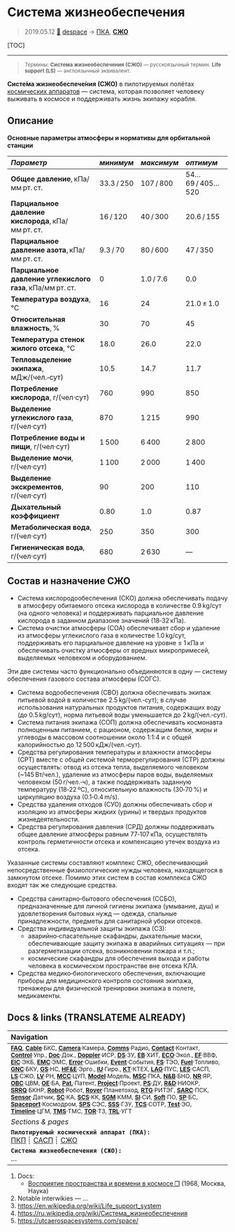 # Система жизнеобеспечения
> 2019.05.12 [🚀](../index/index.md) [despace](index.md) → [ПКА](sc.md), **[СЖО](ls.md)**

[TOC]

---

> <small>*Термины:* **Система жизнеобеспечения (СЖО)** — русскоязычный термин. **Life support (LS)** — англоязычный эквивалент.</small>

**Систе́ма жизнеобеспече́ния (СЖО)** в пилотируемых полётах [космических аппаратов](sc.md) — система, которая позволяет человеку выживать в космосе и поддерживать жизнь экипажу корабля.



## Описание
**Основные параметры атмосферы и нормативы для орбитальной станции**

|*Параметр*|*минимум*|*максимум*|*оптимум*|
|:--|:--|:--|:--|
|**Общее давление**, кПа/мм рт. ст.|33.3 / 250|107 / 800|54…69 / 405…520|
|**Парциальное давление кислорода**, кПа/мм рт. ст.|16 / 120|40 / 300|20.6 / 155|
|**Парциальное давление азота**, кПа/мм рт. ст.|9.3 / 70|80 / 600|47 / 350|
|**Парциальное давление углекислого газа**, кПа/мм рт. ст.|0|1.0 / 7.6|0.0|
|**Температура воздуха**, ℃|16|24|21.0 ± 1.0|
|**Относительная влажность**, %|30|70|45|
|**Температура стенок жилого отсека**, ℃|18.0|26.0|22.0|
|**Тепловыделение экипажа**, мДж/(чел.‑сут)|10.5|14.7|11.7|
|**Потребление кислорода**, г/(чел·сут)|760|990|850|
|**Выделение углекислого газа**, г/(чел·сут)|870|1 215|990|
|**Потребление воды и пищи**, г/(чел·сут)|1 500|6 400|2 800|
|**Выделение мочи**, г/(чел·сут)|1 100|2 000|1 400|
|**Выделение экскрементов**, г/(чел·сут)|90|200|110|
|**Дыхательный коэффициент**|0.80|1.0|0.87|
|**Метаболическая вода**, г/(чел·сут)|250|350|300|
|**Гигиеническая вода**, г/(чел·сут)|680|2 630|—|



## Состав и назначение СЖО
   - Система кислородообеспечения (СКО) должна обеспечивать подачу в атмосферу обитаемого отсека кислорода в количестве 0.9 kg/сут (на одного человека) и поддерживать парциальное давление кислорода в заданном диапазоне значений (18‑32 кПа).
   - Система очистки атмосферы (СОА) обеспечивает сбор и удаление из атмосферы углекислого газа в количестве 1.0 kg/сут, поддерживать его парциальное давление на уровне ≤ 1 кПа и обеспечивать очистку атмосферы от вредных микропримесей, выделяемых человеком и оборудованием.

Эти две системы часто функционально объединяются в одну — систему обеспечения газового состава атмосферы (СОГС).
   - Система водообеспечения (СВО) должна обеспечивать экипаж питьевой водой в количестве 2.5 kg/(чел.‑сут); в случае использования натуральных продуктов питания, содержащих воду (до 0.5 kg/сут), норма питьевой воды уменьшается до 2 kg/(чел.‑сут).
   - Система питания экипажа (СОП) должна обеспечивать космонавта полноценным питанием, с рационом, содержащим белки, жиры и углеводы в массовом соотношении около 1:1:4 и с общей калорийностью до 12 500 кДж/(чел.‑сут).
   - Средства регулирования температуры и влажности атмосферы (СРТ) вместе с общей системой терморегулирования (СТР) должны осуществлять: отвод из отсека тепла, выделяемого человеком (~145 Вт/чел.), удаление из атмосферы паров воды, выделяемых человеком (50 г/чел.‑ч), а также поддерживать заданную температуру (18‑22 ºC), относительную влажность (30‑70 %) и циркуляцию воздуха (0.1‑0.4 m/s).
   - Средства удаления отходов (СУО) должны обеспечивать сбор и изоляцию из атмосферы жидких (урины) и твердых продуктов жизнедеятельности.
   - Средства регулирования давления (СРД) должны поддерживать общее давление атмосферы равным 77‑107 кПа, осуществлять контроль герметичности отсека и компенсацию утечек воздуха из отсека.

Указанные системы составляют комплекс СЖО, обеспечивающий непосредственные физиологические нужды человека, находящегося в замкнутом отсеке. Помимо этих систем в состав комплекса СЖО входят так же следующие средства.
   - Средства санитарно‑бытового обеспечения (ССБО), предназначенные для личной гигиены экипажа (умывание, душ) и удовлетворения бытовых нужд — одежда, спальные принадлежности, предметы для санитарной уборки отсеков.
   - Средства индивидуальной защиты экипажа (СЗ):
      - аварийно‑спасательные скафандры, дыхательные маски, обеспечивающие защиту экипажа в аварийных ситуациях — при разгерметизации отсека, возникновении пожара и т.п.;
      - космические скафандры для обеспечения выхода и работы человека в космическом пространстве вне отсека КЛА.
   - Средства медико‑биологического обеспечения, включающие приборы для медицинского контроля состояния экипажа, тренажеры для физической тренировки экипажа в полете, медикаменты.



<p style="page-break-after:always"> </p>

## Docs & links (TRANSLATEME ALREADY)
|Navigation|
|:--|
|<small>**[FAQ](faq.md)**, **[Cable](cable.md)**·БКС, **[Camera](cam.md)**·Камера, **[Comms](comms.md)**·Радио, **[Contact](contact.md)**·Контакт, **[Control](control.md)**·Упр., **[Doc](doc.md)**·Док., **[Doppler](doppler.md)**·ИСР, **[DS](ds.md)**·ЗУ, **[EB](eb.md)**·ХИТ, **[ECO](ecology.md)**·Экол., **[EF](ef.md)**·ВВФ, **[ElC](elc.md)**·ЭКБ, **[EMC](emc.md)**·ЭМС, **[Error](error.md)**·Ошибки, **[Event](event.md)**·События, **[FS](fs.md)**·ТЭО, **[Fuel](fuel.md)**·Топливо, **[GNC](gnc.md)**·БКУ, **[GS](scs.md)**·НС, **[HF&E](hfe.md)**·Эрго., **[IU](iu.md)**·Гиро., **[KT](kt.md)**·КТЕХ, **[LAG](lag.md)**·ПУC, **[LES](les.md)**·САСП, **[LS](ls.md)**·СЖО, **[LV](lv.md)**·РН, **[MCC](mcc.md)**·ЦУП, **[Model](model.md)**·Модель, **[MSC](sc.md)**·ПКА, **[N&B](nnb.md)**·БНО, **[NR](nr.md)**·ЯР, **[OBC](obc.md)**·ЦВМ, **[OE](oe.md)**·БА, **[Pat.](патент.md)**·Патент, **[Project](project.md)**·Проект, **[PS](ps.md)**·ДУ, **[R&D](rnd.md)**·НИОКР, **[SRRQ](srrq.md)**·БКНР, **[Robot](robotics.md)**·Робот, **[Rover](rover.md)**·Планетоход, **[RTG](rtg.md)**·РИТЭГ, **[SARC](sarc.md)**·ПСК, **[Sensor](sensor.md)**·Датчик, **[SC](sc.md)**·КА, **[SCS](scs.md)**·КК, **[SGM](sgm.md)**·КММ, **[SI](si.md)**·СИ, **[Soft](soft.md)**·ПО, **[SP](sp.md)**·БС, **[Spaceport](spaceport.md)**·Космодром, **[SPS](sps.md)**·СЭС, **[SSS](sss.md)**·ГЗУ, **[TCS](tcs.md)**·СОТР, **[Test](test.md)**·ЭО, **[Timeline](timeline.md)**·ЦГМ, **[TMS](tms.md)**·ТМС, **[TOR](tor.md)**·ТЗ, **[TRL](trl.md)**·УГТ</small>|
|*Sections & pages*|
|**`Пилотируемый космический аппарат (ПКА):`**<br> [ПКП](manned_sf.md) ┊ [САСП](les.md) ┊ [СЖО](ls.md)|
|**`Система жизнеобеспечения (СЖО):`**<br> …|

   1. Docs:
      - [Восприятие пространства и времени в космосе ❐](f/scs/man/vospriyatie_prostranstva_vremeni_v_kosmose_1968.pdf) (1968, Москва, Наука)
   1. Notable interwikies — …
   1. <https://en.wikipedia.org/wiki/Life_support_system>
   1. <https://ru.wikipedia.org/wiki/Система_жизнеобеспечения>
   1. <https://utcaerospacesystems.com/space/>
